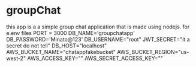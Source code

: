 # groupChat
this app is a a simple group chat application that is made using nodejs.
for e.env files
PORT = 3000
DB_NAME='groupchatapp'
DB_PASSWORD='Minato@123'
DB_USERNAME="root"
JWT_SECRET="it a secret do not tell"
DB_HOST="localhost"
AWS_BUCKET_NAME="chatappfakebucket"
AWS_BUCKET_REGION="us-west-2"
AWS_ACCESS_KEY=""
AWS_SECRET_ACCESS_KEY=""
